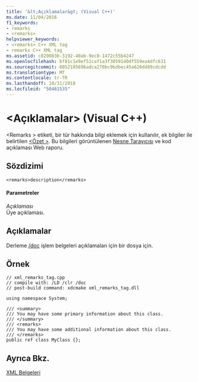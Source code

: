 ```yaml
---
title: '&lt;Açıklamalar&gt; (Visual C++)'
ms.date: 11/04/2016
f1_keywords:
- remarks
- <remarks>
helpviewer_keywords:
- <remarks> C++ XML tag
- remarks C++ XML tag
ms.assetid: c820083b-3192-40ab-9ec8-1472c55b4247
ms.openlocfilehash: bf81c1e9ef51caf1a3f30591d0df559ea4dfc631
ms.sourcegitcommit: 6052185696adca270bc9bdbec45a626dd89cdcdd
ms.translationtype: MT
ms.contentlocale: tr-TR
ms.lasthandoff: 10/31/2018
ms.locfileid: "50461535"
---
```

# <a name="ltremarksgt-visual-c"></a>&lt;Açıklamalar&gt; (Visual C++)

\<Remarks > etiketi, bir tür hakkında bilgi eklemek için kullanılır, ek bilgiler ile belirtilen [ \<Özet >](../ide/summary-visual-cpp.md). Bu bilgileri görüntülenen [Nesne Tarayıcısı](/visualstudio/ide/viewing-the-structure-of-code) ve kod açıklaması Web raporu.

## <a name="syntax"></a>Sözdizimi

```
<remarks>description</remarks>
```

#### <a name="parameters"></a>Parametreler

*Açıklaması*<br/>
Üye açıklaması.

## <a name="remarks"></a>Açıklamalar

Derleme [/doc](../build/reference/doc-process-documentation-comments-c-cpp.md) işlem belgeleri açıklamaları için bir dosya için.

## <a name="example"></a>Örnek

```
// xml_remarks_tag.cpp
// compile with: /LD /clr /doc
// post-build command: xdcmake xml_remarks_tag.dll

using namespace System;

/// <summary>
/// You may have some primary information about this class.
/// </summary>
/// <remarks>
/// You may have some additional information about this class.
/// </remarks>
public ref class MyClass {};
```

## <a name="see-also"></a>Ayrıca Bkz.

[XML Belgeleri](../ide/xml-documentation-visual-cpp.md)